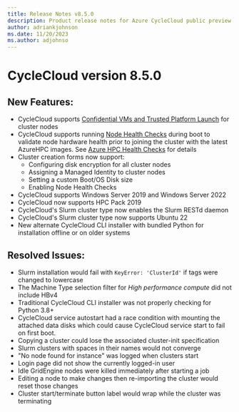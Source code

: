 ```yaml
---
title: Release Notes v8.5.0
description: Product release notes for Azure CycleCloud public preview v8.5.0
author: adriankjohnson
ms.date: 11/20/2023
ms.author: adjohnso
---
```


# CycleCloud version 8.5.0

## New Features:

* CycleCloud supports [Confidential VMs and Trusted Platform Launch](../how-to/vm-security.md) for cluster nodes
* CycleCloud supports running [Node Health Checks](../how-to/healthcheck.md) during boot to validate node hardware health prior to joining the cluster with the latest AzureHPC images.  See [Azure HPC Health Checks](https://github.com/Azure/azurehpc-health-checks) for details
* Cluster creation forms now support:
    * Configuring disk encryption for all cluster nodes
    * Assigning a Managed Identity to cluster nodes
    * Setting a custom Boot/OS Disk size
    * Enabling Node Health Checks
* CycleCloud supports Windows Server 2019 and Windows Server 2022
* CycleCloud now supports HPC Pack 2019
* CycleCloud's Slurm cluster type now enables the Slurm RESTd daemon
* CycleCloud's Slurm cluster type now supports Ubuntu 22
* New alternate CycleCloud CLI installer with bundled Python for installation offline or on older systems

## Resolved Issues:

* Slurm installation would fail with `KeyError: 'ClusterId'` if tags were changed to lowercase
* The Machine Type selection filter for *High performance compute* did not include HBv4
* Traditional CycleCloud CLI installer was not properly checking for Python 3.8+
* CycleCloud service autostart had a race condition with mounting the attached data disks which could cause CycleCloud service start to fail on first boot.
* Copying a cluster could lose the associated cluster-init specification
* Slurm clusters with spaces in their names would not converge
* "No node found for instance" was logged when clusters start
* Login page did not show the currently logged-in user
* Idle GridEngine nodes were killed immediately after starting a job
* Editing a node to make changes then re-importing the cluster would reset those changes
* Cluster start/terminate button label would wrap while the cluster was terminating
